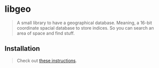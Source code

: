# libgeo
> A small library to have a geographical database. Meaning, a 16-bit coordinate spacial database to store indices. So you can search an area of space and find stuff.

## Installation
> Check out [these instructions](https://github.com/tty-pt/ci/blob/main/docs/install.md#install-ttypt-packages).
